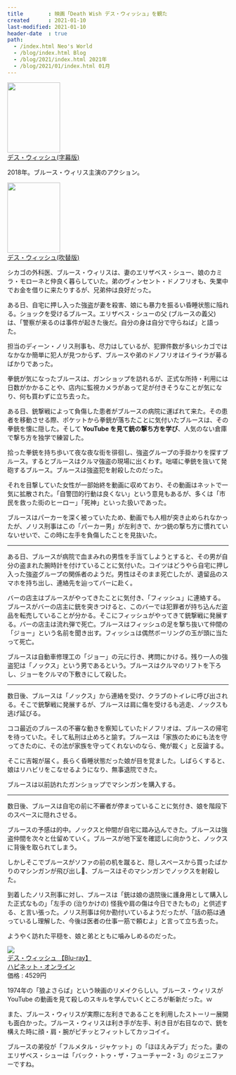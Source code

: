```yaml
---
title        : 映画「Death Wish デス・ウィッシュ」を観た
created      : 2021-01-10
last-modified: 2021-01-10
header-date  : true
path:
  - /index.html Neo's World
  - /blog/index.html Blog
  - /blog/2021/index.html 2021年
  - /blog/2021/01/index.html 01月
---
```


<div class="ad-amazon">
  <div class="ad-amazon-image">
    <a href="https://www.amazon.co.jp/dp/B07P2F4XWG?tag=neos21-22&amp;linkCode=osi&amp;th=1&amp;psc=1">
      <img src="https://m.media-amazon.com/images/I/51ZuMHsd0SL._SL160_.jpg" width="120" height="160">
    </a>
  </div>
  <div class="ad-amazon-info">
    <div class="ad-amazon-title">
      <a href="https://www.amazon.co.jp/dp/B07P2F4XWG?tag=neos21-22&amp;linkCode=osi&amp;th=1&amp;psc=1">デス・ウィッシュ(字幕版)</a>
    </div>
  </div>
</div>

2018年。ブルース・ウィリス主演のアクション。

<div class="ad-amazon">
  <div class="ad-amazon-image">
    <a href="https://www.amazon.co.jp/dp/B07NZ82Q5T?tag=neos21-22&amp;linkCode=osi&amp;th=1&amp;psc=1">
      <img src="https://m.media-amazon.com/images/I/51ZuMHsd0SL._SL160_.jpg" width="120" height="160">
    </a>
  </div>
  <div class="ad-amazon-info">
    <div class="ad-amazon-title">
      <a href="https://www.amazon.co.jp/dp/B07NZ82Q5T?tag=neos21-22&amp;linkCode=osi&amp;th=1&amp;psc=1">デス・ウィッシュ(吹替版)</a>
    </div>
  </div>
</div>

シカゴの外科医、ブルース・ウィリスは、妻のエリザベス・シュー、娘のカミラ・モローネと仲良く暮らしていた。弟のヴィンセント・ドノフリオも、失業中でお金を借りに来たりするが、兄弟仲は良好だった。

ある日、自宅に押し入った強盗が妻を殺害、娘にも暴力を振るい昏睡状態に陥れる。ショックを受けるブルース。エリザベス・シューの父 (ブルースの義父) は、「警察が来るのは事件が起きた後だ。自分の身は自分で守らねば」と語った。

担当のディーン・ノリス刑事も、尽力はしているが、犯罪件数が多いシカゴではなかなか簡単に犯人が見つからず、ブルースや弟のドノフリオはイライラが募るばかりであった。

拳銃が気になったブルースは、ガンショップを訪れるが、正式な所持・利用には日数がかかることや、店内に監視カメラがあって足が付きそうなことが気になり、何も買わずに立ち去った。

ある日、銃撃戦によって負傷した患者がブルースの病院に運ばれて来た。その患者を移動させる際、ポケットから拳銃が落ちたことに気付いたブルースは、その拳銃を懐に隠した。そして __YouTube を見て銃の撃ち方を学び__、人気のない倉庫で撃ち方を独学で練習した。

拾った拳銃を持ち歩いて夜な夜な街を徘徊し、強盗グループの手掛かりを探すブルース。するとブルースはクルマ強盗の現場に出くわす。咄嗟に拳銃を抜いて発砲するブルース。ブルースは強盗犯を射殺したのだった。

それを目撃していた女性が一部始終を動画に収めており、その動画はネットで一気に拡散された。「自警団的行動は良くない」という意見もあるが、多くは「市民を救った街のヒーロー」「死神」といった扱いであった。

ブルースはパーカーを深く被っていたため、動画でも人相が突き止められなかったが、ノリス刑事はこの「パーカー男」が左利きで、かつ銃の撃ち方に慣れていないせいで、この時に左手を負傷したことを見抜いた。

---

ある日、ブルースが病院で血まみれの男性を手当てしようとすると、その男が自分の盗まれた腕時計を付けていることに気付いた。コイツはどうやら自宅に押し入った強盗グループの関係者のようだ。男性はそのまま死亡したが、遺留品のスマホを持ち出し、連絡先を辿ってバーに赴く。

バーの店主はブルースがやってきたことに気付き、「フィッシュ」に連絡する。ブルースがバーの店主に銃を突きつけると、このバーでは犯罪者が持ち込んだ盗品を転売していることが分かる。そこにフィッシュがやってきて銃撃戦に発展する。バーの店主は流れ弾で死亡。ブルースはフィッシュの足を撃ち抜いて仲間の「ジョー」という名前を聞き出す。フィッシュは偶然ボーリングの玉が頭に当たって死亡。

ブルースは自動車修理工の「ジョー」の元に行き、拷問にかける。残り一人の強盗犯は「ノックス」という男であるという。ブルースはクルマのリフトを下ろし、ジョーをクルマの下敷きにして殺した。

---

数日後、ブルースは「ノックス」から連絡を受け、クラブのトイレに呼び出される。そこで銃撃戦に発展するが、ブルースは肩に傷を受けるも逃走、ノックスも逃げ延びる。

ココ最近のブルースの不審な動きを察知していたドノフリオは、ブルースの帰宅を待っていた。そして私刑は止めろと諭す。ブルースは「家族のためにも法を守ってきたのに、その法が家族を守ってくれないのなら、俺が裁く」と反論する。

そこに吉報が届く。長らく昏睡状態だった娘が目を覚ました。しばらくすると、娘はリハビリをこなせるようになり、無事退院できた。

ブルースは以前訪れたガンショップでマシンガンを購入する。

---

数日後、ブルースは自宅の前に不審者が停まっていることに気付き、娘を階段下のスペースに隠れさせる。

ブルースの予感は的中。ノックスと仲間が自宅に踏み込んできた。ブルースは強盗仲間を次々と仕留めていく。ブルースが地下室を確認しに向かうと、ノックスに背後を取られてしまう。

しかしそこでブルースがソファの前の机を蹴ると、隠しスペースから買ったばかりのマシンガンが飛び出し、ブルースはそのマシンガンでノックスを射殺した。

到着したノリス刑事に対し、ブルースは「銃は娘の退院後に護身用として購入した正式なもの」「左手の (治りかけの) 怪我や肩の傷は今日できたもの」と供述する、と言い張った。ノリス刑事は何か勘付いているようだったが、「話の筋は通っているし理解した、今後は医者の仕事一筋で頼むよ」と言って立ち去った。

ようやく訪れた平穏を、娘と弟とともに噛みしめるのだった。

<div class="ad-rakuten">
  <div class="ad-rakuten-image">
    <a href="https://hb.afl.rakuten.co.jp/hgc/g00q0ui2.waxyc9f8.g00q0ui2.waxydef7/?pc=https%3A%2F%2Fitem.rakuten.co.jp%2Fes-toys%2F10801161%2F&amp;m=http%3A%2F%2Fm.rakuten.co.jp%2Fes-toys%2Fi%2F11681308%2F">
      <img src="https://thumbnail.image.rakuten.co.jp/@0_mall/es-toys/cabinet/161/10801161.jpg?_ex=128x128">
    </a>
  </div>
  <div class="ad-rakuten-info">
    <div class="ad-rakuten-title">
      <a href="https://hb.afl.rakuten.co.jp/hgc/g00q0ui2.waxyc9f8.g00q0ui2.waxydef7/?pc=https%3A%2F%2Fitem.rakuten.co.jp%2Fes-toys%2F10801161%2F&amp;m=http%3A%2F%2Fm.rakuten.co.jp%2Fes-toys%2Fi%2F11681308%2F">デス・ウィッシュ 【Blu-ray】</a>
    </div>
    <div class="ad-rakuten-shop">
      <a href="https://hb.afl.rakuten.co.jp/hgc/g00q0ui2.waxyc9f8.g00q0ui2.waxydef7/?pc=https%3A%2F%2Fwww.rakuten.co.jp%2Fes-toys%2F&amp;m=http%3A%2F%2Fm.rakuten.co.jp%2Fes-toys%2F">ハピネット・オンライン</a>
    </div>
    <div class="ad-rakuten-price">価格 : 4529円</div>
  </div>
</div>

1974年の「狼よさらば」という映画のリメイクらしい。ブルース・ウィリスが YouTube の動画を見て殺しのスキルを学んでいくところが斬新だった。ｗ

また、ブルース・ウィリスが実際に左利きであることを利用したストーリー展開も面白かった。ブルース・ウィリスは利き手が左手、利き目が右目なので、銃を構えた時に顔・肩・腕がピチッとフィットしてカッコイイ。

ブルースの弟役が「フルメタル・ジャケット」の「ほほえみデブ」だった。妻のエリザベス・シューは「バック・トゥ・ザ・フューチャー2・3」のジェニファーですね。
